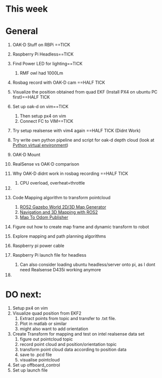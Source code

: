 
# This week








# General

1. OAK-D Stuff on RBPi ==TICK
2. Raspberry Pi Headless==TICK
3. Find Power LED for lighting==TICK
	1. RMF owl had 1000Lm



1. Rosbag record with OAK-D cam ==HALF TICK
2. Visualize the position obtained from quad EKF (Install PX4 on ubuntu PC first)==HALF TICK
3. Set up oak-d on vim==TICK
	1. Then setup px4 on vim
	2. Connect FC to VIM==TICK
4. Try setup realsense with vim4 again ==HALF TICK (Didnt Work)
5. Try write own python pipeline and script for oak-d depth cloud (look at [Python virtual environment](https://www.pythonguis.com/tutorials/python-virtual-environments/?gad_source=1&gclid=Cj0KCQiArby5BhCDARIsAIJvjIRbIllTfdhCEEMJR4uLXX7DjHIxEJ2E8UbSVPzc1iFfwtRPMxo_vpcaAm7QEALw_wcB)) 
6. OAK-D Mount
7. RealSense vs OAK-D comparison
8. Why OAK-D didnt work in rosbag recording ==HALF TICK
	1. CPU overload, overheat=throttle
9. 
10. Code Mapping algorithm to transform pointcloud
	1. [ROS2 Gazebo World 2D/3D Map Generator](https://medium.com/@arshad.mehmood/ros2-gazebo-world-map-generator-a103b510a7e5) 
	2. [Navigation and 3D Mapping with ROS2](https://github.com/mich-pest/ros2_navigation_stvl?tab=readme-ov-file) 
	3. [Map To Odom Publisher](https://github.com/tim-fan/map_to_odom_publisher) 
11. Figure out how to create map frame and dynamic transform to robot
12. Explore mapping and path planning algorithms
13. Raspberry pi power cable
14. Raspberry Pi launch file for headless
	1. Can also consider loading ubuntu headless/server onto pi, as I dont need Realsense D435i working anymore
15. 




# DO next:

1. Setup px4 on vim
2. Visualize quad position from EKF2
	1. Extract points from topic and transfer to .txt file. 
	2. Plot in matlab or similar
	3. might also want to add orientation
3. Create Transform for mapping and test on intel realsense data set
	1. figure out pointcloud topic
	2. record point cloud and position/orientation topic
	3. transform point cloud data according to position data
	4. save to .pcd file
	5. visualise pointcloud
4. Set up offboard_control
5. Set up launch file